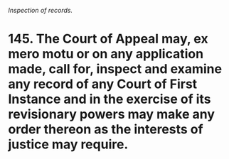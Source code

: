 *Inspection of records.*

# 145. The Court of Appeal may, ex mero motu or on any application made, call for, inspect and examine any record of any Court of First Instance and in the exercise of its revisionary powers may make any order thereon as the interests of justice may require.
